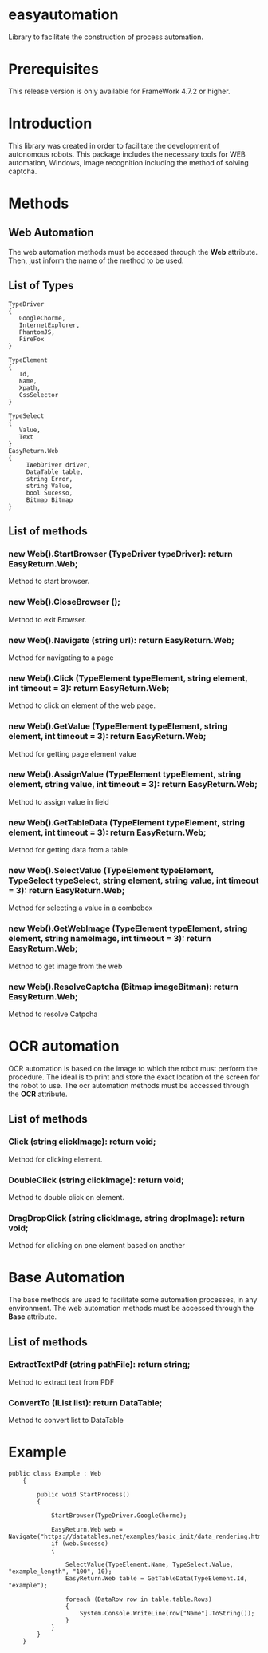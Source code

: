 # easyautomation
Library to facilitate the construction of process automation.

# Prerequisites
This release version is only available for FrameWork 4.7.2 or higher.

# Introduction
This library was created in order to facilitate the development of autonomous robots. This package includes the necessary tools for WEB automation, Windows, Image recognition including the method of solving captcha.

# Methods
## Web Automation
The web automation methods must be accessed through the **Web** attribute. Then, just inform the name of the method to be used.

## List of Types
```
TypeDriver
{
   GoogleChorme,
   InternetExplorer,
   PhantomJS,
   FireFox
}

TypeElement
{
   Id,
   Name,
   Xpath,
   CssSelector
}

TypeSelect
{
   Value,
   Text
}
EasyReturn.Web
{
     IWebDriver driver,
     DataTable table,
     string Error,
     string Value,  
     bool Sucesso,
     Bitmap Bitmap
}
```

## List of methods
### new Web().StartBrowser (TypeDriver typeDriver): return EasyReturn.Web;
Method to start browser.

### new Web().CloseBrowser ();
Method to exit Browser.

### new Web().Navigate (string url): return EasyReturn.Web;
Method for navigating to a page

### new Web().Click (TypeElement typeElement, string element, int timeout = 3): return EasyReturn.Web;
Method to click on element of the web page.

### new Web().GetValue (TypeElement typeElement, string element, int timeout = 3): return EasyReturn.Web;
Method for getting page element value

### new Web().AssignValue (TypeElement typeElement, string element, string value, int timeout = 3): return EasyReturn.Web;
Method to assign value in field

### new Web().GetTableData (TypeElement typeElement, string element, int timeout = 3): return EasyReturn.Web;
Method for getting data from a table

### new Web().SelectValue (TypeElement typeElement, TypeSelect typeSelect, string element, string value, int timeout = 3): return EasyReturn.Web;
Method for selecting a value in a combobox

### new Web().GetWebImage (TypeElement typeElement, string element, string nameImage, int timeout = 3): return EasyReturn.Web;
Method to get image from the web

### new Web().ResolveCaptcha (Bitmap imageBitman): return EasyReturn.Web;
Method to resolve Catpcha

# OCR automation

OCR automation is based on the image to which the robot must perform the procedure. The ideal is to print and store the exact location of the screen for the robot to use. The ocr automation methods must be accessed through the **OCR** attribute.

## List of methods

### Click (string clickImage): return void;
Method for clicking element.

### DoubleClick (string clickImage): return void;
Method to double click on element.

### DragDropClick (string clickImage, string dropImage): return void;
Method for clicking on one element based on another

# Base Automation
The base methods are used to facilitate some automation processes, in any environment. The web automation methods must be accessed through the **Base** attribute.

## List of methods
### ExtractTextPdf (string pathFile): return string;
Method to extract text from PDF

### ConvertTo <T> (IList <T> list): return DataTable;
Method to convert list to DataTable

# Example
```
public class Example : Web
    {
        
        public void StartProcess()
        {

            StartBrowser(TypeDriver.GoogleChorme);

            EasyReturn.Web web = Navigate("https://datatables.net/examples/basic_init/data_rendering.html");
            if (web.Sucesso)
            {
               
                SelectValue(TypeElement.Name, TypeSelect.Value, "example_length", "100", 10);
                EasyReturn.Web table = GetTableData(TypeElement.Id, "example");
               
                foreach (DataRow row in table.table.Rows)
                {
                    System.Console.WriteLine(row["Name"].ToString());
                }
            }
        }
    }
 ```
